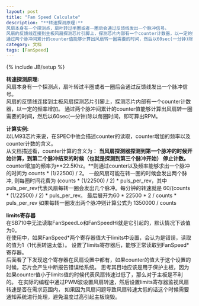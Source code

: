 ```yaml
---
layout: post
title: "Fan Speed Calculate"
description: "**转速探测原理:**
风扇本身有一个探测点，扇叶转过半圈或者一圈后会通过反馈线发出一个脉冲信号。
风扇的反馈线连接到主板风扇探测芯片引脚上，探测芯片内部有一个counter计数器，以一定的频率增加。
通过两个脉冲间累计的counter值能够计算出风扇转一圈需要的时间，然后以60sec(一分钟)除以每圈时间，即可算出RPM。"
category: 文档
tags: [FanSpeed]
---
```

{% include JB/setup %}

**转速探测原理:**  
风扇本身有一个探测点，扇叶转过半圈或者一圈后会通过反馈线发出一个脉冲信号。  
风扇的反馈线连接到主板风扇探测芯片引脚上，探测芯片内部有一个counter计数器，以一定的频率增加。
通过两个脉冲间累计的counter值能够计算出风扇转一圈需要的时间，然后以60sec(一分钟)除以每圈时间，即可算出RPM。

**计算实例:**  
以LM93芯片来说，在SPEC中他会描述counter的读取，counter增加的频率以及counter计数的含义。  
从文档描述看，counter计算的含义为：
**当风扇探测器探测到第一个脉冲的时候开始计算，到第二个脉冲结束的时候（也就是探测到第三个脉冲开始）
停止计数。** counter增加的频率为**22.5Khz。**则通过counter以及频率能够求出一个脉冲的时间为 counts \* (1/22500)  / 2。
一般风扇可能在转一圈的时候会发出两个脉冲, 则每圈时间花费为 (counts \* (1/22500) / 2) * puls_per_rev，其中puls_per_rev代表风扇每转一圈会发出几个脉冲。每分钟的转速就是 60/(counts \* (1/22500) / 2) * puls_per_rev。
最后展开为60 \* 22500 \* 2 / counts \* puls_per_rev
如果每转一圈发出两个脉冲则计算公式为 1350000 / counts 

**limits寄存器**  
在SB710中无法读取FanSpeedLo和FanSpeedHi就是它引起的，默认情况下该值为0。   
在使用中，如果FanSpeed\*两个寄存器值大于limits中设置，会认为是错误，读取的值为1（1代表转速太低）。 
设置了limits寄存器后，能够正常读取到FanSpeed\*寄存器。   
后面看了下发现这个寄存器在风扇设置中都有，如果counter的值大于这个设置的时候，芯片会产生中断报告错误给系统。
思考其目地应该是用于保护主板，因为如果counter值小于limits值的时候代表风扇转速过低了，那么对于主板是不利的。
在实际的编程中通过PWM波设置风扇转速，然后设置limits寄存器监视风扇转速是否在需求范围内，
如果因为风扇问题导致风扇转速太低的话这个时候需要通知系统进行处理，避免温度过高引起主板烧毁。
